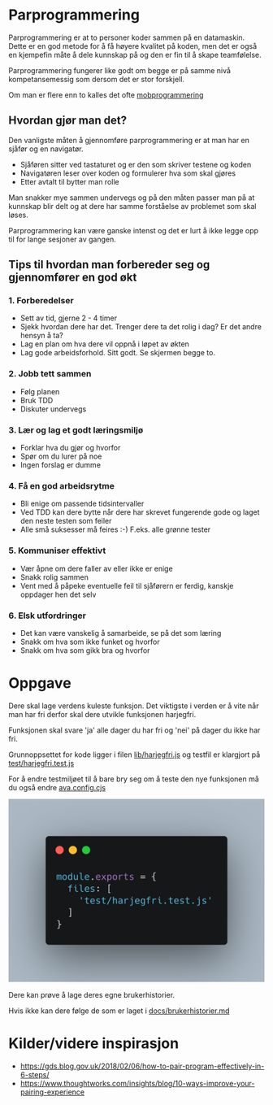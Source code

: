# Parprogrammering

Parprogrammering er at to personer koder sammen på en datamaskin.
Dette er en god metode for å få høyere kvalitet på koden, men det er også en kjempefin måte å dele kunnskap på og den er fin til å skape teamfølelse.

Parprogrammering fungerer like godt om begge er på samme nivå kompetansemessig som dersom det er stor forskjell.

Om man er flere enn to kalles det ofte [mobprogrammering](mobprogrammering.md)

## Hvordan gjør man det?

Den vanligste måten å gjennomføre parprogrammering er at man har en sjåfør og en navigatør.

- Sjåføren sitter ved tastaturet og er den som skriver testene og koden
- Navigatøren leser over koden og formulerer hva som skal gjøres
- Etter avtalt til bytter man rolle

Man snakker mye sammen undervegs og på den måten passer man på at kunnskap blir delt og at dere har samme forståelse av problemet som skal løses.

Parprogrammering kan være ganske intenst og det er lurt å ikke legge opp til for lange sesjoner av gangen.

## Tips til hvordan man forbereder seg og gjennomfører en god økt

### 1. Forberedelser
  - Sett av tid, gjerne 2 - 4 timer
  - Sjekk hvordan dere har det. Trenger dere ta det rolig i dag? Er det andre hensyn å ta?
  - Lag en plan om hva dere vil oppnå i løpet av økten
  - Lag gode arbeidsforhold. Sitt godt. Se skjermen begge to.
### 2. Jobb tett sammen
  - Følg planen
  - Bruk TDD
  - Diskuter undervegs
### 3. Lær og lag et godt læringsmiljø
  - Forklar hva du gjør og hvorfor
  - Spør om du lurer på noe
  - Ingen forslag er dumme
### 4. Få en god arbeidsrytme
  - Bli enige om passende tidsintervaller
  - Ved TDD kan dere bytte når dere har skrevet fungerende gode og laget den neste testen som feiler
  - Alle små suksesser må feires :-) F.eks. alle grønne tester
### 5. Kommuniser effektivt
  - Vær åpne om dere faller av eller ikke er enige
  - Snakk rolig sammen
  - Vent med å påpeke eventuelle feil til sjåførern er ferdig, kanskje oppdager hen det selv
### 6. Elsk utfordringer
  - Det kan være vanskelig å samarbeide, se på det som læring
  - Snakk om hva som ikke funket og hvorfor
  - Snakk om hva som gikk bra og hvorfor

# Oppgave

Dere skal lage verdens kuleste funksjon. Det viktigste i verden er å vite når man har fri derfor skal dere utvikle funksjonen harjegfri.

Funksjonen skal svare 'ja' alle dager du har fri og 'nei' på dager du ikke har fri.

Grunnoppsettet for kode ligger i filen [lib/harjegfri.js](../lib/harjegfri.js) og testfil er klargjort på [test/harjegfri.test.js](../test/harjegfri.test.js)

For å endre testmiljøet til å bare bry seg om å teste den nye funksjonen må du også endre [ava.config.cjs](ava.config.cjs)

![Viser ny ava config](../images/ava.config.png)

Dere kan prøve å lage deres egne brukerhistorier.

Hvis ikke kan dere følge de som er laget i [docs/brukerhistorier.md](brukerhistorier.md)

# Kilder/videre inspirasjon

- https://gds.blog.gov.uk/2018/02/06/how-to-pair-program-effectively-in-6-steps/
- https://www.thoughtworks.com/insights/blog/10-ways-improve-your-pairing-experience